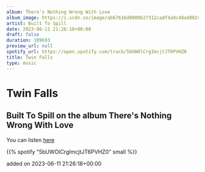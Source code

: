 ```yaml
---
album: There's Nothing Wrong With Love
album_image: https://i.scdn.co/image/ab67616d0000b27312cadf4a9c48ad082c7b3390
artist: Built To Spill
date: 2023-06-11 21:26:18+00:00
draft: false
duration: 109693
preview_url: null
spotify_url: https://open.spotify.com/track/5bUWOlCrgImcjtJT6PVHZ0
title: Twin Falls
type: music
---
```



# Twin Falls

## Built To Spill on the album There's Nothing Wrong With Love

You can listen [here](https://open.spotify.com/track/5bUWOlCrgImcjtJT6PVHZ0)

{{% spotify "5bUWOlCrgImcjtJT6PVHZ0" small %}}

added on 2023-06-11 21:26:18+00:00